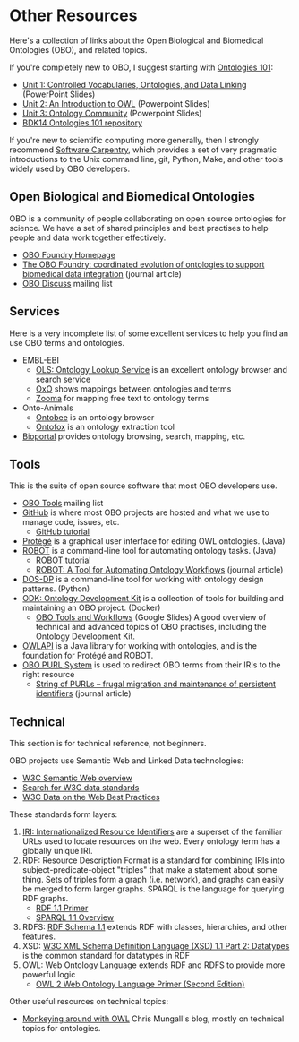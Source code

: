 # Other Resources

Here's a collection of links about the Open Biological and Biomedical Ontologies (OBO),
and related topics.

If you're completely new to OBO,
I suggest starting with [Ontologies 101](https://github.com/OHSUBD2K/BDK14-Ontologies-101):

- [Unit 1: Controlled Vocabularies, Ontologies, and Data Linking](https://github.com/OHSUBD2K/BDK14-Ontologies-101/blob/master/BDK14-1.pptx) (PowerPoint Slides)
- [Unit 2: An Introduction to OWL](https://github.com/OHSUBD2K/BDK14-Ontologies-101/blob/master/BDK14-2.pptx) (Powerpoint Slides)
- [Unit 3: Ontology Community](https://github.com/OHSUBD2K/BDK14-Ontologies-101/blob/master/BDK14-3.pptx) (Powerpoint Slides)
- [BDK14 Ontologies 101 repository](https://github.com/OHSUBD2K/BDK14-Ontologies-101)

If you're new to scientific computing more generally,
then I strongly recommend [Software Carpentry](https://software-carpentry.org),
which provides a set of very pragmatic introductions to
the Unix command line, git, Python, Make,
and other tools widely used by OBO developers.


## Open Biological and Biomedical Ontologies

OBO is a community of people collaborating on open source ontologies for science.
We have a set of shared principles and best practises
to help people and data work together effectively.

- [OBO Foundry Homepage](http://obofoundry.org)
- [The OBO Foundry: coordinated evolution of ontologies to support biomedical data integration](https://www.nature.com/articles/nbt1346) (journal article)
- [OBO Discuss](https://groups.google.com/forum/#!forum/obo-discuss) mailing list


## Services

Here is a very incomplete list of some excellent services
to help you find an use OBO terms and ontologies.

- EMBL-EBI
    - [OLS: Ontology Lookup Service](https://www.ebi.ac.uk/ols/index)
      is an excellent ontology browser and search service
    - [OxO](https://www.ebi.ac.uk/spot/oxo/)
      shows mappings between ontologies and terms
    - [Zooma](https://www.ebi.ac.uk/spot/zooma/)
      for mapping free text to ontology terms
- Onto-Animals
    - [Ontobee](http://www.ontobee.org)
      is an ontology browser
    - [Ontofox](http://ontofox.hegroup.org)
      is an ontology extraction tool
- [Bioportal](http://bioportal.bioontology.org)
  provides ontology browsing, search, mapping, etc.


## Tools

This is the suite of open source software that most OBO developers use.

- [OBO Tools](https://groups.google.com/forum/#!forum/obo-tools) mailing list
- [GitHub](https://github.com)
  is where most OBO projects are hosted
  and what we use to manage code, issues, etc.
    - [GitHub tutorial](https://guides.github.com/activities/hello-world/)
- [Protégé](https://protege.stanford.edu)
  is a graphical user interface for editing OWL ontologies. (Java)
- [ROBOT](http://robot.obolibrary.org)
  is a command-line tool for automating ontology tasks. (Java)
    - [ROBOT tutorial](https://github.com/ontodev/robot-tutorial)
    - [ROBOT: A Tool for Automating Ontology Workflows](https://link.springer.com/article/10.1186/s12859-019-3002-3) (journal article)
- [DOS-DP](https://github.com/INCATools/dead_simple_owl_design_patterns)
  is a command-line tool for working with ontology design patterns. (Python)
- [ODK: Ontology Development Kit](https://github.com/INCATools/ontology-development-kit)
  is a collection of tools for building and maintaining an OBO project. (Docker)
    - [OBO Tools and Workflows](https://docs.google.com/presentation/d/1Qc5Y7mJtDtNcmxugGJptZvRA3fPzaJmsZsxztwaAgC8/edit) (Google Slides)
      A good overview of technical and advanced topics of OBO practises,
      including the Ontology Development Kit.
- [OWLAPI](https://github.com/owlcs/owlapi)
  is a Java library for working with ontologies,
  and is the foundation for Protégé and ROBOT.
- [OBO PURL System](https://github.com/OBOFoundry/purl.obolibrary.org)
  is used to redirect OBO terms from their IRIs to the right resource
    - [String of PURLs – frugal migration and maintenance of persistent identifiers](https://content.iospress.com/articles/data-science/ds190022) (journal article)
  

## Technical

This section is for technical reference, not beginners.

OBO projects use Semantic Web and Linked Data technologies:

- [W3C Semantic Web overview](https://www.w3.org/standards/semanticweb/)
- [Search for W3C data standards](https://www.w3.org/TR/?tag=data)
- [W3C Data on the Web Best Practices](https://www.w3.org/TR/dwbp/)

These standards form layers:

1. [IRI: Internationalized Resource Identifiers](https://tools.ietf.org/html/rfc3987)
   are a superset of the familiar URLs used to locate resources on the web.
   Every ontology term has a globally unique IRI.
2. RDF: Resource Description Format
   is a standard for combining IRIs into subject-predicate-object "triples"
   that make a statement about some thing.
   Sets of triples form a graph (i.e. network),
   and graphs can easily be merged to form larger graphs.
   SPARQL is the language for querying RDF graphs.
    - [RDF 1.1 Primer](http://www.w3.org/TR/rdf11-primer/)
    - [SPARQL 1.1 Overview](http://www.w3.org/TR/sparql11-overview/)
3. RDFS: [RDF Schema 1.1](http://www.w3.org/TR/rdf-schema/)
   extends RDF with classes, hierarchies, and other features.
4. XSD: [W3C XML Schema Definition Language (XSD) 1.1 Part 2: Datatypes](http://www.w3.org/TR/xmlschema11-2/)
   is the common standard for datatypes in RDF
5. OWL: Web Ontology Language
   extends RDF and RDFS to provide more powerful logic
    - [OWL 2 Web Ontology Language Primer (Second Edition)](http://www.w3.org/TR/owl2-primer/)


Other useful resources on technical topics:

- [Monkeying around with OWL](https://douroucouli.wordpress.com)
  Chris Mungall's blog, mostly on technical topics for ontologies.

